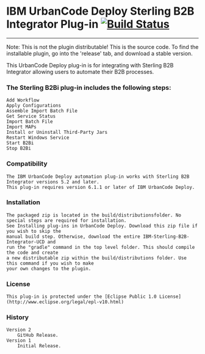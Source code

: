 # IBM UrbanCode Deploy Sterling B2B Integrator Plug-in [![Build Status](https://travis-ci.org/IBM-UrbanCode/IBM-Sterling-B2B-Integrator-UCD.svg?branch=master)](https://travis-ci.org/IBM-UrbanCode/IBM-Sterling-B2B-Integrator-UCD)
---
Note: This is not the plugin distributable! This is the source code. To find the installable plugin, go into the 'release' tab, and download a stable version.

This UrbanCode Deploy plug-in is for integrating with Sterling B2B Integrator allowing users to automate their B2B processes.

### The Sterling B2Bi plug-in includes the following steps:

	Add Workflow
	Apply Configurations
	Assemble Import Batch File
	Get Service Status
	Import Batch File
	Import MAPs
	Install or Uninstall Third-Party Jars
	Restart Windows Service
    Start B2Bi
	Stop B2Bi

### Compatibility
	The IBM UrbanCode Deploy automation plug-in works with Sterling B2B Integrator versions 5.2 and later.
	This plug-in requires version 6.1.1 or later of IBM UrbanCode Deploy.

### Installation
	The packaged zip is located in the build/distributionsfolder. No special steps are required for installation.
	See Installing plug-ins in UrbanCode Deploy. Download this zip file if you wish to skip the
	manual build step. Otherwise, download the entire IBM-Sterling-B2B-Integrator-UCD and
	run the "gradle" command in the top level folder. This should compile the code and create
	a new distributable zip within the build/distributions folder. Use this command if you wish to make
	your own changes to the plugin.

### License
    This plug-in is protected under the [Eclipse Public 1.0 License](http://www.eclipse.org/legal/epl-v10.html)

### History
	Version 2
		GitHub Release.
	Version 1
		Initial Release.
